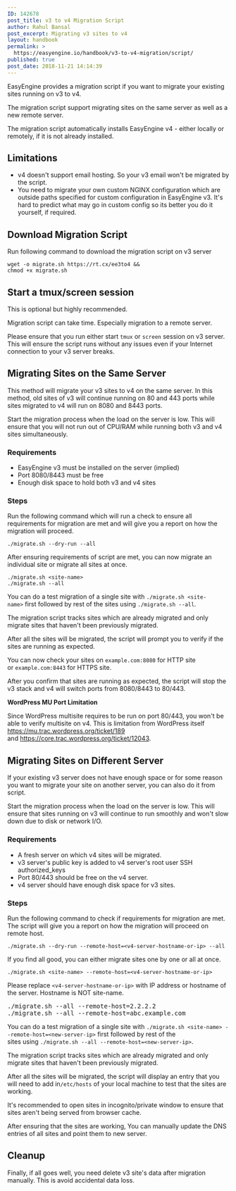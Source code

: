 ```yaml
---
ID: 142678
post_title: v3 to v4 Migration Script
author: Rahul Bansal
post_excerpt: Migrating v3 sites to v4
layout: handbook
permalink: >
  https://easyengine.io/handbook/v3-to-v4-migration/script/
published: true
post_date: 2018-11-21 14:14:39
---
```

<!-- wp:paragraph -->
<p>EasyEngine provides a migration script if you want to migrate your existing sites running on v3 to v4.&nbsp;</p>
<!-- /wp:paragraph -->

<!-- wp:paragraph -->
<p>The migration script support migrating sites on the same server as well as a new remote server.</p>
<!-- /wp:paragraph -->

<!-- wp:paragraph -->
<p>The migration script automatically installs EasyEngine v4 - either locally or remotely, if it is not already installed.</p>
<!-- /wp:paragraph -->

<!-- wp:heading -->
<h2>Limitations</h2>
<!-- /wp:heading -->

<!-- wp:list -->
<ul><li>v4 doesn't support email hosting. So your v3 email won't be migrated by the script.</li><li>You need to migrate your own custom NGINX configuration which are outside paths specified for custom configuration in EasyEngine v3. It's hard to predict what may go in custom config so its better you do it <g class="gr_ gr_1058 gr-alert gr_gramm gr_inline_cards gr_run_anim Punctuation only-del replaceWithoutSep" id="1058" data-gr-id="1058">yourself,</g> if required.</li></ul>
<!-- /wp:list -->

<!-- wp:heading -->
<h2>Download Migration Script</h2>
<!-- /wp:heading -->

<!-- wp:paragraph -->
<p>Run following command to download the migration script on v3 server&nbsp;</p>
<!-- /wp:paragraph -->

<!-- wp:code -->
<pre class="wp-block-code"><code>wget -o migrate.sh https://rt.cx/ee3to4 &amp;&amp;
chmod +x migrate.sh</code></pre>
<!-- /wp:code -->

<!-- wp:heading -->
<h2>Start a tmux/screen session</h2>
<!-- /wp:heading -->

<!-- wp:paragraph -->
<p>This is optional but highly recommended.</p>
<!-- /wp:paragraph -->

<!-- wp:paragraph -->
<p>Migration script can&nbsp;take time. Especially migration to a remote server. </p>
<!-- /wp:paragraph -->

<!-- wp:paragraph -->
<p>Please ensure that you run either start&nbsp;<code>tmux</code>&nbsp;or&nbsp;<code>screen</code>&nbsp;session on v3 server. This will ensure the script runs without any issues even if your Internet connection to your v3 server breaks.</p>
<!-- /wp:paragraph -->

<!-- wp:heading -->
<h2 id="mce_1">Migrating Sites on the Same Server</h2>
<!-- /wp:heading -->

<!-- wp:paragraph -->
<p>This method will migrate your v3 sites to v4 on the same server. In this method, old sites of v3 will continue running&nbsp;on 80 and 443 ports while sites migrated to v4 will run on 8080 and 8443 ports.</p>
<!-- /wp:paragraph -->

<!-- wp:paragraph -->
<p>Start the migration process when the load on the server is low. This will ensure that you will not run out of CPU/RAM while running both v3 and v4 sites simultaneously.&nbsp;</p>
<!-- /wp:paragraph -->

<!-- wp:heading {"level":3} -->
<h3>Requirements</h3>
<!-- /wp:heading -->

<!-- wp:list -->
<ul><li>EasyEngine v3 must be installed on the server (implied)</li><li>Port 8080/8443 must be free</li><li>Enough disk space to hold both v3 and v4 sites</li></ul>
<!-- /wp:list -->

<!-- wp:heading {"level":3} -->
<h3>Steps</h3>
<!-- /wp:heading -->

<!-- wp:paragraph -->
<p>Run the following command which will run a check to ensure all requirements for migration are met and will give you a report on how the migration will proceed.</p>
<!-- /wp:paragraph -->

<!-- wp:code -->
<pre class="wp-block-code"><code>./migrate.sh --dry-run --all</code></pre>
<!-- /wp:code -->

<!-- wp:paragraph -->
<p>After ensuring requirements of script are met, you can now migrate an individual site or migrate all sites at once.</p>
<!-- /wp:paragraph -->

<!-- wp:code -->
<pre class="wp-block-code"><code>./migrate.sh &lt;site-name>
./migrate.sh --all</code></pre>
<!-- /wp:code -->

<!-- wp:paragraph -->
<p>You can do a test migration of a single site <g class="gr_ gr_3 gr-alert gr_gramm gr_inline_cards gr_disable_anim_appear Style multiReplace" id="3" data-gr-id="3">with </g><code>./migrate.sh&nbsp;&lt;site-name&gt;</code><g class="gr_ gr_3 gr-alert gr_gramm gr_inline_cards gr_disable_anim_appear Style multiReplace" id="3" data-gr-id="3">&nbsp;first</g> followed by rest of the sites <g class="gr_ gr_4 gr-alert gr_gramm gr_inline_cards gr_disable_anim_appear Style multiReplace" id="4" data-gr-id="4">using </g><code>./migrate.sh --all</code><g class="gr_ gr_4 gr-alert gr_gramm gr_inline_cards gr_disable_anim_appear Style multiReplace" id="4" data-gr-id="4">.</g>&nbsp;</p>
<!-- /wp:paragraph -->

<!-- wp:paragraph -->
<p>The migration script tracks sites which are already migrated and only migrate sites that haven't been previously migrated.</p>
<!-- /wp:paragraph -->

<!-- wp:paragraph -->
<p>After all the sites will be migrated, the script will prompt you&nbsp;to verify if the sites are running as expected.</p>
<!-- /wp:paragraph -->

<!-- wp:paragraph -->
<p> You can now check your sites <g class="gr_ gr_7 gr-alert gr_gramm gr_inline_cards gr_run_anim Style multiReplace" id="7" data-gr-id="7">on </g><code>example.com:8080</code><g class="gr_ gr_7 gr-alert gr_gramm gr_inline_cards gr_disable_anim_appear Style multiReplace" id="7" data-gr-id="7">&nbsp;for</g> HTTP site <g class="gr_ gr_8 gr-alert gr_gramm gr_inline_cards gr_run_anim Style multiReplace" id="8" data-gr-id="8">or&nbsp;</g><code>example.com:8443</code><g class="gr_ gr_8 gr-alert gr_gramm gr_inline_cards gr_disable_anim_appear Style multiReplace" id="8" data-gr-id="8">&nbsp;for</g> HTTPS site.</p>
<!-- /wp:paragraph -->

<!-- wp:paragraph -->
<p>After you confirm that sites are running as expected, the script will stop the v3 stack and v4 will switch ports from 8080/8443 to 80/443.</p>
<!-- /wp:paragraph -->

<!-- wp:paragraph -->
<p><strong>WordPress MU Port Limitation</strong></p>
<!-- /wp:paragraph -->

<!-- wp:paragraph -->
<p>Since WordPress multisite requires to be run on port 80/443, you won't be able to verify multisite on v4. This is <g class="gr_ gr_75 gr-alert gr_gramm gr_inline_cards gr_disable_anim_appear Grammar only-ins doubleReplace replaceWithoutSep" id="75" data-gr-id="75">limitation</g> from WordPress itself <a href="https://mu.trac.wordpress.org/ticket/189">https://mu.trac.wordpress.org/ticket/189</a> and&nbsp;<a href="https://core.trac.wordpress.org/ticket/12043">https://core.trac.wordpress.org/ticket/12043</a>.</p>
<!-- /wp:paragraph -->

<!-- wp:heading -->
<h2 id="mce_21">Migrating Sites on Different Server</h2>
<!-- /wp:heading -->

<!-- wp:paragraph -->
<p>If your existing v3 server does not have enough space or for some reason you want to migrate your site on another server, you can also do it from script.</p>
<!-- /wp:paragraph -->

<!-- wp:paragraph -->
<p>Start the migration process when the&nbsp;load on the server is low. This will ensure that sites running on v3 will continue to run smoothly and won't slow down due to disk or network I/O.</p>
<!-- /wp:paragraph -->

<!-- wp:heading {"level":3} -->
<h3>Requirements</h3>
<!-- /wp:heading -->

<!-- wp:list -->
<ul><li>A fresh server on which v4 sites will be migrated.&nbsp;</li><li>v3 server's public key is added to v4 server's root user SSH authorized_keys&nbsp;</li><li>Port 80/443 should be free on the v4 server.</li><li>v4 server should have enough disk space for v3 sites.</li></ul>
<!-- /wp:list -->

<!-- wp:heading {"level":3} -->
<h3>Steps</h3>
<!-- /wp:heading -->

<!-- wp:paragraph -->
<p>Run the following command to check if requirements for migration are met. The script will give you a report on how the migration will proceed on remote host.</p>
<!-- /wp:paragraph -->

<!-- wp:code -->
<pre class="wp-block-code"><code>./migrate.sh --dry-run --remote-host=&lt;v4-server-hostname-or-ip> --all</code></pre>
<!-- /wp:code -->

<!-- wp:paragraph -->
<p>If you find all good, you can either migrate sites one by one or all at once.</p>
<!-- /wp:paragraph -->

<!-- wp:code -->
<pre class="wp-block-code"><code>./migrate.sh &lt;site-name> --remote-host=&lt;v4-server-hostname-or-ip></code></pre>
<!-- /wp:code -->

<!-- wp:paragraph -->
<p>Please replace&nbsp;<code>&lt;v4-server-hostname-or-ip&gt;</code>&nbsp;with IP address or hostname of the server. Hostname is NOT site-name.&nbsp;</p>
<!-- /wp:paragraph -->

<!-- wp:preformatted -->
<pre class="wp-block-preformatted">./migrate.sh --all --remote-host=2.2.2.2<br>./migrate.sh --all --remote-host=abc.example.com</pre>
<!-- /wp:preformatted -->

<!-- wp:paragraph -->
<p>You can do a test migration of a single site&nbsp;<g class="gr_ gr_16 gr-alert gr_gramm gr_inline_cards gr_run_anim Style multiReplace" id="16" data-gr-id="16">with </g><code>./migrate.sh &lt;site-name&gt;&nbsp;--remote-host=&lt;new-server-ip&gt;</code><g class="gr_ gr_16 gr-alert gr_gramm gr_inline_cards gr_disable_anim_appear Style multiReplace" id="16" data-gr-id="16"> first</g>&nbsp;followed by rest of the sites&nbsp;using<g class="gr_ gr_5 gr-alert gr_gramm gr_inline_cards gr_run_anim Style multiReplace" id="5" data-gr-id="5">&nbsp;</g><code>./migrate.sh --all --remote-host=&lt;new-server-ip&gt;</code><g class="gr_ gr_5 gr-alert gr_gramm gr_inline_cards gr_disable_anim_appear Style multiReplace" id="5" data-gr-id="5">.</g>&nbsp;</p>
<!-- /wp:paragraph -->

<!-- wp:paragraph -->
<p>The migration script tracks sites which are already migrated and only migrate sites that haven't been previously migrated.</p>
<!-- /wp:paragraph -->

<!-- wp:paragraph -->
<p>After all the sites will be migrated, the script will display an entry that you will need to add in<code>/etc/hosts</code>&nbsp;of your local machine to test that the sites are working. </p>
<!-- /wp:paragraph -->

<!-- wp:paragraph -->
<p>It's recommended to open sites in incognito/private window to ensure that sites aren't being served from browser cache.&nbsp;</p>
<!-- /wp:paragraph -->

<!-- wp:paragraph -->
<p>After ensuring that the sites are working, You can manually update the DNS entries of all sites and point them to new server.</p>
<!-- /wp:paragraph -->

<!-- wp:heading -->
<h2>Cleanup</h2>
<!-- /wp:heading -->

<!-- wp:paragraph -->
<p>Finally, if all goes well, you need delete v3 site's data after migration manually. This is avoid accidental data loss.</p>
<!-- /wp:paragraph -->